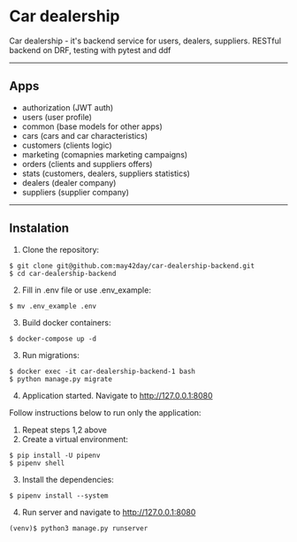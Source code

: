 # Car dealership

Car dealership - it's backend service for users, dealers, suppliers.
RESTful backend on DRF, testing with pytest and ddf

---
## Apps
- authorization (JWT auth)
- users (user profile)
- common (base models for other apps)
- cars (cars and car characteristics)
- customers (clients logic)
- marketing (comapnies marketing campaigns)
- orders (clients and suppliers offers)
- stats (customers, dealers, suppliers statistics)
- dealers (dealer company)
- suppliers (supplier company)

---
## Instalation
1. Clone the repository:

```
$ git clone git@github.com:may42day/car-dealership-backend.git
$ cd car-dealership-backend
```
2. Fill in .env file or use .env_example:
```
$ mv .env_example .env
```

3. Build docker containers:
```
$ docker-compose up -d
```
3. Run migrations:
```
$ docker exec -it car-dealership-backend-1 bash
$ python manage.py migrate
```
4. Application started. Navigate to http://127.0.0.1:8080

Follow instructions below to run only the application:

1. Repeat steps 1,2 above
2. Create a virtual environment:

```
$ pip install -U pipenv
$ pipenv shell
```

3. Install the dependencies:

```
$ pipenv install --system
```

4. Run server and navigate to http://127.0.0.1:8080

```
(venv)$ python3 manage.py runserver
```